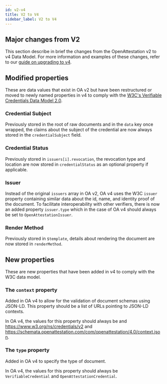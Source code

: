 ```yaml
---
id: v2-v4
title: V2 to V4
sidebar_label: V2 to V4
---
```


## Major changes from V2

This section describe in brief the changes from the OpenAttestation v2 to v4 Data Model. For more information and examples of these changes, refer to our [guide on upgrading to v4](/docs/guides-section/upgrading-to-v4).

## Modified properties

These are data values that exist in OA v2 but have been restructured or moved to newly named properties in v4 to comply with the [W3C's Verifiable Credentials Data Model 2.0](https://www.w3.org/TR/vc-data-model-2.0/).

### Credential Subject

Previously stored in the root of raw documents and in the `data` key once wrapped, the claims about the subject of the credential are now always stored in the `credentialSubject` field.

### Credential Status

Previously stored in `issuers[i].revocation`, the revocation type and location are now stored in `credentialStatus` as an optional property if applicable.

### Issuer

Instead of the original `issuers` array in OA v2, OA v4 uses the W3C `issuer` property containing similar data about the id, name, and identity proof of the document. To facilitate interoperability with other verifiers, there is now an added property `issuer.type` which in the case of OA v4 should always be set to `OpenAttestationIssuer`.

### Render Method

Previously stored in `$template`, details about rendering the document are now stored in `renderMethod`. 

## New properties

These are new properties that have been added in v4 to comply with the W3C data model.

### The `context` property

Added in OA v4 to allow for the validation of document schemas using JSON-LD. This property should be a list of URLs pointing to JSON-LD contexts.

In OA v4, the values for this property should always be and https://www.w3.org/ns/credentials/v2 and https://schemata.openattestation.com/com/openattestation/4.0/context.json.

### The `type` property

Added in OA v4 to specify the type of document. 

In OA v4, the values for this property should always be `VerifiableCredential` and `OpenAttestationCredential`.